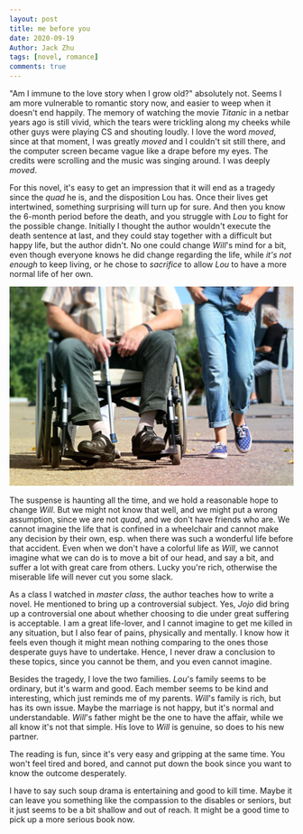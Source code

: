 ```yaml
---
layout: post
title: me before you
date: 2020-09-19
Author: Jack Zhu
tags: [novel, romance]
comments: true
---
```


"Am I immune to the love story when I grow old?" absolutely not. Seems I am more vulnerable to romantic story now, and easier to weep when it doesn't end happily. The memory of watching the movie *Titanic* in a netbar years ago is still vivid, which the tears were trickling along my cheeks while other guys were playing CS and shouting loudly. I love the word *moved*, since at that moment, I was greatly *moved* and I couldn't sit still there, and the computer screen became vague like a drape before my eyes. The credits were scrolling and the music was singing around. I was deeply *moved*.

For this novel, it's easy to get an impression that it will end as a tragedy since the *quad* he is, and the disposition Lou has. Once their lives get intertwined, something surprising will turn up for sure. And then you know the 6-month period before the death, and you struggle with *Lou* to fight for the possible change. Initially I thought the author wouldn't execute the death sentence at last, and they could stay together with a difficult but happy life, but the author didn't. No one could change *Will*'s mind for a bit, even though everyone knows he did change regarding the life, while *it's not enough* to keep living, or he chose to *sacrifice* to allow *Lou* to have a more normal life of her own.

![wheelchair](../images/wheelchair.png)

The suspense is haunting all the time, and we hold a reasonable hope to change *Will*. But we might not know that well, and we might put a wrong assumption, since we are not *quad*, and we don't have friends who are. We cannot imagine the life that is confined in a wheelchair and cannot make any decision by their own, esp. when there was such a wonderful life before that accident. Even when we don't have a colorful life as *Will*, we cannot imagine what we can do is to move a bit of our head, and say a bit, and suffer a lot with great care from others. Lucky you're rich, otherwise the miserable life will never cut you some slack.

As a class I watched in *master class*, the author teaches how to write a novel. He mentioned to bring up a controversial subject. Yes, *Jojo* did bring up a controversial one about whether choosing to die under great suffering is acceptable. I am a great life-lover, and I cannot imagine to get me killed in any situation, but I also fear of pains, physically and mentally. I know how it feels even though it might mean nothing comparing to the ones those desperate guys have to undertake. Hence, I never draw a conclusion to these topics, since you cannot be them, and you even cannot imagine.

Besides the tragedy, I love the two families. *Lou*'s family seems to be ordinary, but it's warm and good. Each member seems to be kind and interesting, which just reminds me of my parents. *Will*'s family is rich, but has its own issue. Maybe the marriage is not happy, but it's normal and understandable. *Will*'s father might be the one to have the affair, while we all know it's not that simple. His love to *Will* is genuine, so does to his new partner.

The reading is fun, since it's very easy and gripping at the same time. You won't feel tired and bored, and cannot put down the book since you want to know the outcome desperately.

I have to say such soup drama is entertaining and good to kill time. Maybe it can leave you something like the compassion to the disables or seniors, but it just seems to be a bit shallow and out of reach. It might be a good time to pick up a more serious book now.
